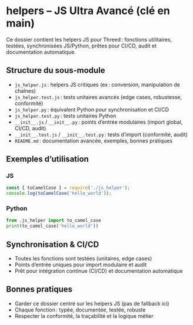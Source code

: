 # helpers – JS Ultra Avancé (clé en main)

Ce dossier contient les helpers JS pour Threed : fonctions utilitaires, testées, synchronisées JS/Python, prêtes pour CI/CD, audit et documentation automatique.

## Structure du sous-module
- `js_helper.js` : helpers JS critiques (ex : conversion, manipulation de chaînes)
- `js_helper.test.js` : tests unitaires avancés (edge cases, robustesse, conformité)
- `js_helper.py` : équivalent Python pour synchronisation et CI/CD
- `js_helper.test.py` : tests unitaires Python
- `__init__.js` / `__init__.py` : points d’entrée modulaires (import global, CI/CD, audit)
- `__init__.test.js` / `__init__.test.py` : tests d’import (conformité, audit)
- `README.md` : documentation avancée, exemples, bonnes pratiques

## Exemples d’utilisation

### JS
```js
const { toCamelCase } = require('./js_helper');
console.log(toCamelCase('hello_world'));
```

### Python
```python
from .js_helper import to_camel_case
print(to_camel_case('hello_world'))
```

## Synchronisation & CI/CD
- Toutes les fonctions sont testées (unitaires, edge cases)
- Points d’entrée uniques pour import modulaire et audit
- Prêt pour intégration continue (CI/CD) et documentation automatique

## Bonnes pratiques
- Garder ce dossier centré sur les helpers JS (pas de fallback ici)
- Chaque fonction : typée, documentée, testée, robuste
- Respecter la conformité, la traçabilité et la logique métier
